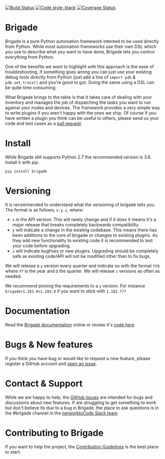 [![Build Status](https://travis-ci.org/brigade-automation/brigade.svg?branch=develop)](https://travis-ci.org/brigade-automation/brigade) [![Code style: black](https://img.shields.io/badge/code%20style-black-000000.svg)](https://github.com/ambv/black) [![Coverage Status](https://coveralls.io/repos/github/brigade-automation/brigade/badge.svg?branch=develop)](https://coveralls.io/github/brigade-automation/brigade?branch=develop)


Brigade
=======
Brigade is a pure Python automation framework intented to be used directly from Python. While most automation frameworks use their own DSL which you use to describe what you want to have done, Brigade lets you control everything from Python.

One of the benefits we want to highlight with this approach is the ease of troubleshooting, if something goes wrong you can just use your existing debug tools directly from Python (just add a line of `import pdb` & `pdb.set_trace()` and you're good to go). Doing the same using a DSL can be quite time consuming.

What Brigade brings to the table is that it takes care of dealing with your inventory and manages the job of dispatching the tasks you want to run against your nodes and devices. The framework provides a very simple way to write plugins if you aren't happy with the ones we ship. Of course if you have written a plugin you think can be useful to others, please send us your code and test cases as a [pull request](https://github.com/brigade-automation/brigade/pulls).


Install
=======

While Brigade still supports Python 2.7 the recommended version is 3.6. Install it with pip.

```
pip install brigade
```

Versioning
==========

It is recommended to understand what the versioning of brigade tells you. The format is as follows; `x.y.z`, where:

- `x` is the API version. This will rarely change and if it does it means it's a major release that breaks completely backwards compatibility.
- `y` will indicate a change in the existing codebase. This means there has been additions to the core of brigade or changes to existing plugins. As they add new functionality to existing code it is recommended to test your code before upgrading.
- `z` will indicate bugfixes or new plugins. Upgrading should be completely safe as existing code/API will not be modified other than to fix bugs.

We will release a `y` version every quarter and indicate so with the format `YYQ` where `YY` is the year and `Q` the quarter. We will release `z` versions as often as needed.

We recommend pinning the requirements to a `y` version. For instance `brigade>1.181.0<1.183.0` if you want to stick with `1.182.???`

Documentation
=============

Read the [Brigade documentation](https://brigade.readthedocs.io/) online or review it's [code here](https://github.com/brigade-automation/brigade/tree/develop/docs)


Bugs & New features
===================

If you think you have bug or would like to request a new feature, please register a GitHub account and [open an issue](https://github.com/brigade-automation/brigade/issues).


Contact & Support
=================

While we are happy to help, the [GitHub issues](<https://github.com/brigade-automation/brigade/issues>) are intended for bugs and discussions about new features. If are struggling to get something to work but don't believe its due to a bug in Brigade, the place to ask questions is in the #brigade channel in the [networktoCode Slack team](https://networktocode.herokuapp.com/).


Contributing to Brigade
=======================

If you want to help the project, the [Contribution Guidelines](https://brigade.readthedocs.io/en/develop/contributing/index.html) is the best place to start.
